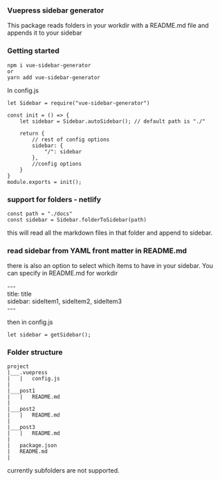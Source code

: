 ### Vuepress sidebar generator

This package reads folders in your workdir with a README.md file and appends it to your sidebar

### Getting started

    npm i vue-sidebar-generator
    or
    yarn add vue-sidebar-generator

In config.js

    let Sidebar = require("vue-sidebar-generator")

    const init = () => {
        let sidebar = Sidebar.autoSidebar(); // default path is "./"

        return {
            // rest of config options
            sidebar: {
                "/": sidebar
            },
            //config options
        }
    }
    module.exports = init();

### support for folders - netlify

    const path = "./docs"
    const sidebar = Sidebar.folderToSidebar(path)

this will read all the markdown files in that folder and append to sidebar.

### read sidebar from YAML front matter in README.md

there is also an option to select which items to have in your sidebar.
You can specify in README.md for workdir

\---\
title: title\
sidebar: sideItem1, sideItem2, sideItem3\
\---

then in config.js

    let sidebar = getSidebar();

### Folder structure

```
project
|___.vuepress
|   |   config.js
|
|___post1
|   |   README.md
|
|___post2
|   |   README.md
|
|___post3
|   |   README.md
|
|   package.json
|   README.md
|
```

currently subfolders are not supported.

